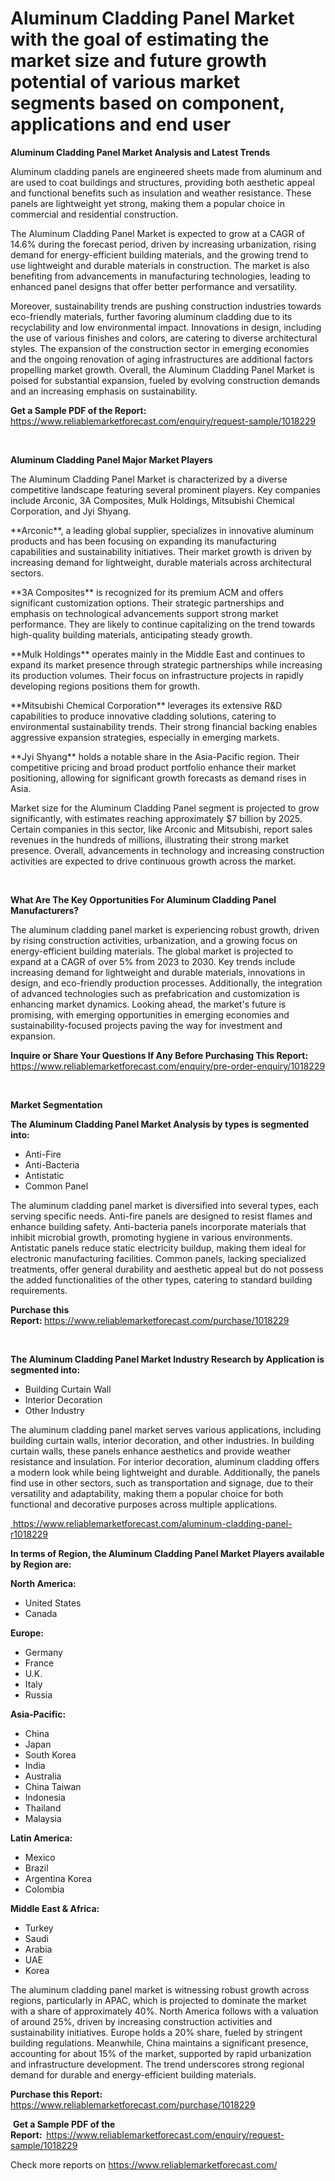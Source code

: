<p><h1>Aluminum Cladding Panel Market with the goal of estimating the market size and future growth potential of various market segments based on component, applications and end user</h1></p><p><strong>Aluminum Cladding Panel Market Analysis and Latest Trends</strong></p>
<p><p>Aluminum cladding panels are engineered sheets made from aluminum and are used to coat buildings and structures, providing both aesthetic appeal and functional benefits such as insulation and weather resistance. These panels are lightweight yet strong, making them a popular choice in commercial and residential construction. </p><p>The Aluminum Cladding Panel Market is expected to grow at a CAGR of 14.6% during the forecast period, driven by increasing urbanization, rising demand for energy-efficient building materials, and the growing trend to use lightweight and durable materials in construction. The market is also benefiting from advancements in manufacturing technologies, leading to enhanced panel designs that offer better performance and versatility.</p><p>Moreover, sustainability trends are pushing construction industries towards eco-friendly materials, further favoring aluminum cladding due to its recyclability and low environmental impact. Innovations in design, including the use of various finishes and colors, are catering to diverse architectural styles. The expansion of the construction sector in emerging economies and the ongoing renovation of aging infrastructures are additional factors propelling market growth. Overall, the Aluminum Cladding Panel Market is poised for substantial expansion, fueled by evolving construction demands and an increasing emphasis on sustainability.</p></p>
<p><strong>Get a Sample PDF of the Report:&nbsp;</strong> <a href="https://www.reliablemarketforecast.com/enquiry/request-sample/1018229?utm_campaign=2257&utm_medium=2&utm_source=Github&utm_content=ia&utm_term=30012025&utm_id=aluminum-cladding-panel">https://www.reliablemarketforecast.com/enquiry/request-sample/1018229</a></p>
<p>&nbsp;</p>
<p><strong>Aluminum Cladding Panel Major Market Players</strong></p>
<p><p>The Aluminum Cladding Panel Market is characterized by a diverse competitive landscape featuring several prominent players. Key companies include Arconic, 3A Composites, Mulk Holdings, Mitsubishi Chemical Corporation, and Jyi Shyang.</p><p>**Arconic**, a leading global supplier, specializes in innovative aluminum products and has been focusing on expanding its manufacturing capabilities and sustainability initiatives. Their market growth is driven by increasing demand for lightweight, durable materials across architectural sectors. </p><p>**3A Composites** is recognized for its premium ACM and offers significant customization options. Their strategic partnerships and emphasis on technological advancements support strong market performance. They are likely to continue capitalizing on the trend towards high-quality building materials, anticipating steady growth.</p><p>**Mulk Holdings** operates mainly in the Middle East and continues to expand its market presence through strategic partnerships while increasing its production volumes. Their focus on infrastructure projects in rapidly developing regions positions them for growth.</p><p>**Mitsubishi Chemical Corporation** leverages its extensive R&D capabilities to produce innovative cladding solutions, catering to environmental sustainability trends. Their strong financial backing enables aggressive expansion strategies, especially in emerging markets.</p><p>**Jyi Shyang** holds a notable share in the Asia-Pacific region. Their competitive pricing and broad product portfolio enhance their market positioning, allowing for significant growth forecasts as demand rises in Asia.</p><p>Market size for the Aluminum Cladding Panel segment is projected to grow significantly, with estimates reaching approximately $7 billion by 2025. Certain companies in this sector, like Arconic and Mitsubishi, report sales revenues in the hundreds of millions, illustrating their strong market presence. Overall, advancements in technology and increasing construction activities are expected to drive continuous growth across the market.</p></p>
<p>&nbsp;</p>
<p><strong>What Are The Key Opportunities For Aluminum Cladding Panel Manufacturers?</strong></p>
<p><p>The aluminum cladding panel market is experiencing robust growth, driven by rising construction activities, urbanization, and a growing focus on energy-efficient building materials. The global market is projected to expand at a CAGR of over 5% from 2023 to 2030. Key trends include increasing demand for lightweight and durable materials, innovations in design, and eco-friendly production processes. Additionally, the integration of advanced technologies such as prefabrication and customization is enhancing market dynamics. Looking ahead, the market's future is promising, with emerging opportunities in emerging economies and sustainability-focused projects paving the way for investment and expansion.</p></p>
<p><strong>Inquire or Share Your Questions If Any Before Purchasing This Report:</strong> <a href="https://www.reliablemarketforecast.com/enquiry/pre-order-enquiry/1018229?utm_campaign=2257&utm_medium=2&utm_source=Github&utm_content=ia&utm_term=30012025&utm_id=aluminum-cladding-panel">https://www.reliablemarketforecast.com/enquiry/pre-order-enquiry/1018229</a></p>
<p>&nbsp;</p>
<p><strong>Market Segmentation</strong></p>
<p><strong>The Aluminum Cladding Panel Market Analysis by types is segmented into:</strong></p>
<p><ul><li>Anti-Fire</li><li>Anti-Bacteria</li><li>Antistatic</li><li>Common Panel</li></ul></p>
<p><p>The aluminum cladding panel market is diversified into several types, each serving specific needs. Anti-fire panels are designed to resist flames and enhance building safety. Anti-bacteria panels incorporate materials that inhibit microbial growth, promoting hygiene in various environments. Antistatic panels reduce static electricity buildup, making them ideal for electronic manufacturing facilities. Common panels, lacking specialized treatments, offer general durability and aesthetic appeal but do not possess the added functionalities of the other types, catering to standard building requirements.</p></p>
<p><strong>Purchase this Report:&nbsp;</strong><a href="https://www.reliablemarketforecast.com/purchase/1018229?utm_campaign=2257&utm_medium=2&utm_source=Github&utm_content=ia&utm_term=30012025&utm_id=aluminum-cladding-panel">https://www.reliablemarketforecast.com/purchase/1018229</a></p>
<p>&nbsp;</p>
<p><strong>The Aluminum Cladding Panel Market Industry Research by Application is segmented into:</strong></p>
<p><ul><li>Building Curtain Wall</li><li>Interior Decoration</li><li>Other Industry</li></ul></p>
<p><p>The aluminum cladding panel market serves various applications, including building curtain walls, interior decoration, and other industries. In building curtain walls, these panels enhance aesthetics and provide weather resistance and insulation. For interior decoration, aluminum cladding offers a modern look while being lightweight and durable. Additionally, the panels find use in other sectors, such as transportation and signage, due to their versatility and adaptability, making them a popular choice for both functional and decorative purposes across multiple applications.</p></p>
<p><a href="https://www.reliablemarketforecast.com/aluminum-cladding-panel-r1018229?utm_campaign=2257&utm_medium=2&utm_source=Github&utm_content=ia&utm_term=30012025&utm_id=aluminum-cladding-panel">&nbsp;https://www.reliablemarketforecast.com/aluminum-cladding-panel-r1018229</a></p>
<p><strong>In terms of Region, the Aluminum Cladding Panel Market Players available by Region are:</strong></p>
<p>
    <p> <strong> North America: </strong>
        <ul>
            <li>United States</li>
            <li>Canada</li>
        </ul>
        </p> 
    <p> <strong> Europe: </strong>
        <ul>
            <li>Germany</li>
            <li>France</li>
            <li>U.K.</li>
            <li>Italy</li>
            <li>Russia</li>
        </ul>
        </p> 
    <p> <strong> Asia-Pacific: </strong>
        <ul>
            <li>China</li>
            <li>Japan</li>
            <li>South Korea</li>
            <li>India</li>
            <li>Australia</li>
            <li>China Taiwan</li>
            <li>Indonesia</li>
            <li>Thailand</li>
            <li>Malaysia</li>
        </ul>
        </p> 
    <p> <strong> Latin America: </strong>
        <ul>
            <li>Mexico</li>
            <li>Brazil</li>
            <li>Argentina Korea</li>
            <li>Colombia</li>
        </ul>
        </p> 
    <p> <strong> Middle East & Africa: </strong>
        <ul>
            <li>Turkey</li>
            <li>Saudi</li>
            <li>Arabia</li>
            <li>UAE</li>
            <li>Korea</li>
        </ul>
    </p>
    </p>
<p><p>The aluminum cladding panel market is witnessing robust growth across regions, particularly in APAC, which is projected to dominate the market with a share of approximately 40%. North America follows with a valuation of around 25%, driven by increasing construction activities and sustainability initiatives. Europe holds a 20% share, fueled by stringent building regulations. Meanwhile, China maintains a significant presence, accounting for about 15% of the market, supported by rapid urbanization and infrastructure development. The trend underscores strong regional demand for durable and energy-efficient building materials.</p></p>
<p><strong>Purchase this Report: </strong><a href="https://www.reliablemarketforecast.com/purchase/1018229?utm_campaign=2257&utm_medium=2&utm_source=Github&utm_content=ia&utm_term=30012025&utm_id=aluminum-cladding-panel">https://www.reliablemarketforecast.com/purchase/1018229</a></p>
<p>&nbsp;<strong>Get a Sample PDF of the Report:&nbsp;&nbsp;</strong><a href="https://www.reliablemarketforecast.com/enquiry/request-sample/1018229?utm_campaign=2257&utm_medium=2&utm_source=Github&utm_content=ia&utm_term=30012025&utm_id=aluminum-cladding-panel">https://www.reliablemarketforecast.com/enquiry/request-sample/1018229</a></p>
<p><strong></strong></p>
<p>Check more reports on <a href="https://www.reliablemarketforecast.com/?utm_campaign=2257&utm_medium=2&utm_source=Github&utm_content=ia&utm_term=30012025&utm_id=aluminum-cladding-panel">https://www.reliablemarketforecast.com/</a></p>